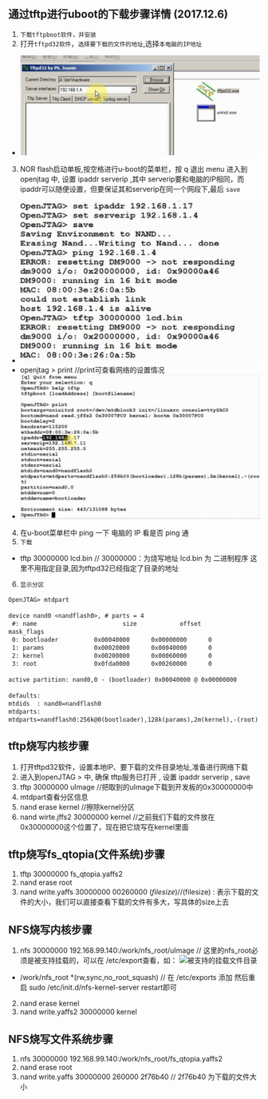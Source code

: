 ## 通过tftp进行uboot的下载步骤详情 (2017.12.6)
1. `下载tftpboot软件，并安装`
2. 打开`tftpd32软件`，`选择要下载的文件的地址`,选择`本电脑的IP地址`
* ![tftp设置](https://github.com/GalenDeng/Embedded-Linux/blob/master/4.%E9%80%9A%E8%BF%87tftpboot%E4%B8%8B%E8%BD%BDuboot%E7%AD%89bin%E6%96%87%E4%BB%B6/tftpboot%E8%AE%BE%E7%BD%AE.JPG)
3. NOR flash启动单板,按空格进行u-boot的菜单栏，按 q 退出 menu
   进入到 openjtag 中, 设置 ipaddr serverip ,其中 serverip要和电脑的IP相同，而 ipaddr可以随便设置，但要保证其和serverip在同一个网段下,最后 `save`
* ![ip设置](https://github.com/GalenDeng/Embedded-Linux/blob/master/4.%E9%80%9A%E8%BF%87tftpboot%E4%B8%8B%E8%BD%BDuboot%E7%AD%89bin%E6%96%87%E4%BB%B6/%E8%AE%BE%E7%BD%AEIP%E5%B9%B6%E8%BF%9B%E8%A1%8C%E7%A8%8B%E5%BA%8F%E7%9A%84%E4%B8%8B%E8%BD%BD%E6%93%8D%E4%BD%9C.JPG)
* openjtag > print  //print可查看网络的设置情况
* ![查看网络设置](https://github.com/GalenDeng/Embedded-Linux/blob/master/4.%E9%80%9A%E8%BF%87tftpboot%E4%B8%8B%E8%BD%BDuboot%E7%AD%89bin%E6%96%87%E4%BB%B6/u-boot%E7%9A%84%E8%8F%9C%E5%8D%95%E6%A0%8F%E6%93%8D%E4%BD%9C1.JPG)
4. 在u-boot菜单栏中 ping 一下 电脑的 IP 看是否 ping 通
5. `下载` 
* tftp 30000000 lcd.bin     // 30000000：为烧写地址 lcd.bin 为 二进制程序 这里不用指定目录,因为tftpd32已经指定了目录的地址
6. `显示分区`
```
OpenJTAG> mtdpart

device nand0 <nandflash0>, # parts = 4
 #: name                        size            offset          mask_flags
 0: bootloader          0x00040000      0x00000000      0
 1: params              0x00020000      0x00040000      0
 2: kernel              0x00200000      0x00060000      0
 3: root                0x0fda0000      0x00260000      0

active partition: nand0,0 - (bootloader) 0x00040000 @ 0x00000000

defaults:
mtdids  : nand0=nandflash0
mtdparts: mtdparts=nandflash0:256k@0(bootloader),128k(params),2m(kernel),-(root)
```

## tftp烧写内核步骤
1. 打开tftpd32软件，设置本地IP、要下载的文件目录地址,准备进行网络下载
2. 进入到openJTAG > 中, 确保 tftp服务已打开 , 设置 ipaddr serverip , save
3. tftp 30000000 uImage  //把取到的uImage下载到开发板的0x30000000中
4. mtdpart查看分区信息
5. nand erase kernel //擦除kernel分区
6. nand wirte.jffs2 30000000 kernel   //之前我们下载的文件放在 0x30000000这个位置了，现在把它烧写在kernel里面 

## tftp烧写fs_qtopia(文件系统)步骤
1. tftp 30000000 fs_qtopia.yaffs2
2. nand erase root
3. nand write.yaffs 30000000 00260000 $(filesize)  
 //$(filesize) : 表示下载的文件的大小，我们可以直接查看下载的文件有多大，写具体的size上去

## NFS烧写内核步骤
1. nfs 30000000 192.168.99.140:/work/nfs_root/uImage
// 这里的nfs_root必须是被支持挂载的，可以在 /etc/export查看，如：
![被支持的挂载文件目录]()
*  /work/nfs_root *(rw,sync,no_root_squash)  // 在 /etc/exports 添加 然后重启 sudo /etc/init.d/nfs-kernel-server restart即可
2. nand erase kernel
3. nand write.yaffs2 30000000 kernel 

## NFS烧写文件系统步骤
1. nfs 30000000 192.168.99.140:/work/nfs_root/fs_qtopia.yaffs2
2. nand erase root
3. nand write.yaffs 30000000  260000 2f76b40        //  2f76b40 为下载的文件大小
